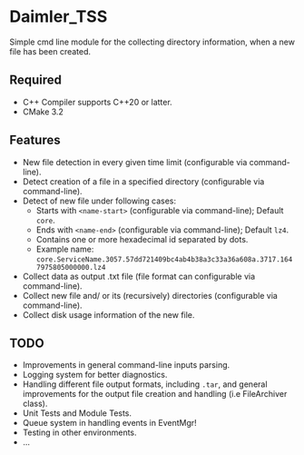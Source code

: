 # Daimler_TSS

Simple cmd line module for the collecting directory information, when a new file
has been created.

## Required
* C++ Compiler supports C++20 or latter.
* CMake 3.2

## Features

* New file detection in every given time limit (configurable via command-line).
* Detect creation of a file in a specified directory (configurable via command-line).
* Detect of new file under following cases:
	* Starts with `<name-start>` (configurable via command-line); Default `core`.
	* Ends with `<name-end>` (configurable via command-line); Default `lz4`.
	* Contains one or more hexadecimal id separated by dots.
	* Example name: `core.ServiceName.3057.57dd721409bc4ab4b38a3c33a36a608a.3717.1647975805000000.lz4`
* Collect data as output .txt file (file format can configurable via command-line).
* Collect new file and/ or its (recursively) directories (configurable via command-line).
* Collect disk usage information of the new file.

## TODO

* Improvements in general command-line inputs parsing.
* Logging system for better diagnostics.
* Handling different file output formats, including `.tar`, and general improvements for the output file creation and handling (i.e FileArchiver class).
* Unit Tests and Module Tests.
* Queue system in handling events in EventMgr!
* Testing in other environments. 
* ...
